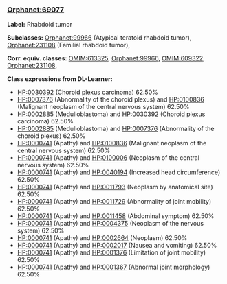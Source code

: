 
### [Orphanet:69077](http://www.orpha.net/ORDO/Orphanet_69077)
**Label:** Rhabdoid tumor

**Subclasses:** [Orphanet:99966](http://www.orpha.net/ORDO/Orphanet_99966) (Atypical teratoid rhabdoid tumor), [Orphanet:231108](http://www.orpha.net/ORDO/Orphanet_231108) (Familial rhabdoid tumor), 

**Corr. equiv. classes:** [OMIM:613325](http://purl.obolibrary.org/obo/OMIM_613325), [Orphanet:99966](http://www.orpha.net/ORDO/Orphanet_99966), [OMIM:609322](http://purl.obolibrary.org/obo/OMIM_609322), [Orphanet:231108](http://www.orpha.net/ORDO/Orphanet_231108), 

**Class expressions from DL-Learner:**

- [HP:0030392](http://purl.obolibrary.org/obo/HP_0030392) (Choroid plexus carcinoma) 62.50%
- [HP:0007376](http://purl.obolibrary.org/obo/HP_0007376) (Abnormality of the choroid plexus) and [HP:0100836](http://purl.obolibrary.org/obo/HP_0100836) (Malignant neoplasm of the central nervous system) 62.50%
- [HP:0002885](http://purl.obolibrary.org/obo/HP_0002885) (Medulloblastoma) and [HP:0030392](http://purl.obolibrary.org/obo/HP_0030392) (Choroid plexus carcinoma) 62.50%
- [HP:0002885](http://purl.obolibrary.org/obo/HP_0002885) (Medulloblastoma) and [HP:0007376](http://purl.obolibrary.org/obo/HP_0007376) (Abnormality of the choroid plexus) 62.50%
- [HP:0000741](http://purl.obolibrary.org/obo/HP_0000741) (Apathy) and [HP:0100836](http://purl.obolibrary.org/obo/HP_0100836) (Malignant neoplasm of the central nervous system) 62.50%
- [HP:0000741](http://purl.obolibrary.org/obo/HP_0000741) (Apathy) and [HP:0100006](http://purl.obolibrary.org/obo/HP_0100006) (Neoplasm of the central nervous system) 62.50%
- [HP:0000741](http://purl.obolibrary.org/obo/HP_0000741) (Apathy) and [HP:0040194](http://purl.obolibrary.org/obo/HP_0040194) (Increased head circumference) 62.50%
- [HP:0000741](http://purl.obolibrary.org/obo/HP_0000741) (Apathy) and [HP:0011793](http://purl.obolibrary.org/obo/HP_0011793) (Neoplasm by anatomical site) 62.50%
- [HP:0000741](http://purl.obolibrary.org/obo/HP_0000741) (Apathy) and [HP:0011729](http://purl.obolibrary.org/obo/HP_0011729) (Abnormality of joint mobility) 62.50%
- [HP:0000741](http://purl.obolibrary.org/obo/HP_0000741) (Apathy) and [HP:0011458](http://purl.obolibrary.org/obo/HP_0011458) (Abdominal symptom) 62.50%
- [HP:0000741](http://purl.obolibrary.org/obo/HP_0000741) (Apathy) and [HP:0004375](http://purl.obolibrary.org/obo/HP_0004375) (Neoplasm of the nervous system) 62.50%
- [HP:0000741](http://purl.obolibrary.org/obo/HP_0000741) (Apathy) and [HP:0002664](http://purl.obolibrary.org/obo/HP_0002664) (Neoplasm) 62.50%
- [HP:0000741](http://purl.obolibrary.org/obo/HP_0000741) (Apathy) and [HP:0002017](http://purl.obolibrary.org/obo/HP_0002017) (Nausea and vomiting) 62.50%
- [HP:0000741](http://purl.obolibrary.org/obo/HP_0000741) (Apathy) and [HP:0001376](http://purl.obolibrary.org/obo/HP_0001376) (Limitation of joint mobility) 62.50%
- [HP:0000741](http://purl.obolibrary.org/obo/HP_0000741) (Apathy) and [HP:0001367](http://purl.obolibrary.org/obo/HP_0001367) (Abnormal joint morphology) 62.50%


